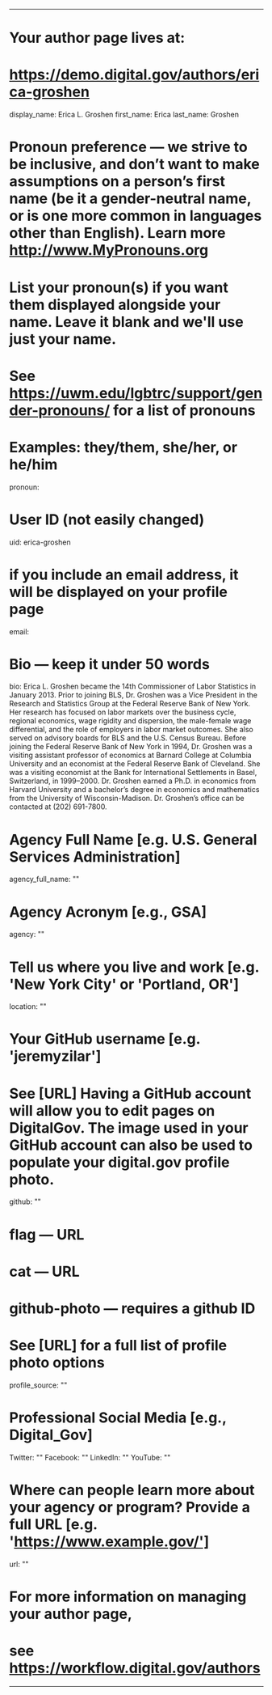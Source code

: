 
---

# Your author page lives at:
# https://demo.digital.gov/authors/erica-groshen

display_name: Erica L. Groshen
first_name: Erica
last_name: Groshen

# Pronoun preference — we strive to be inclusive, and don’t want to make assumptions on a person’s first name (be it a gender-neutral name, or is one more common in languages other than English). Learn more http://www.MyPronouns.org
# List your pronoun(s) if you want them displayed alongside your name. Leave it blank and we'll use just your name.
# See https://uwm.edu/lgbtrc/support/gender-pronouns/ for a list of pronouns
# Examples: they/them, she/her, or he/him
pronoun:

# User ID (not easily changed)
uid: erica-groshen

# if you include an email address, it will be displayed on your profile page
email: 

# Bio — keep it under 50 words
bio: Erica L. Groshen became the 14th Commissioner of Labor Statistics in January 2013. Prior to joining BLS, Dr. Groshen was a Vice President in the Research and Statistics Group at the Federal Reserve Bank of New York. Her research has focused on labor markets over the business cycle, regional economics, wage rigidity and dispersion, the male-female wage differential, and the role of employers in labor market outcomes. She also served on advisory boards for BLS and the U.S. Census Bureau. Before joining the Federal Reserve Bank of New York in 1994, Dr. Groshen was a visiting assistant professor of economics at Barnard College at Columbia University and an economist at the Federal Reserve Bank of Cleveland. She was a visiting economist at the Bank for International Settlements in Basel, Switzerland, in 1999–2000. Dr. Groshen earned a Ph.D. in economics from Harvard University and a bachelor’s degree in economics and mathematics from the University of Wisconsin-Madison. Dr. Groshen’s office can be contacted at (202) 691-7800.

# Agency Full Name [e.g. U.S. General Services Administration]
agency_full_name: ""


# Agency Acronym [e.g., GSA]
agency: ""

# Tell us where you live and work [e.g. 'New York City' or 'Portland, OR']
location: ""

# Your GitHub username [e.g. 'jeremyzilar']
# See [URL] Having a GitHub account will allow you to edit pages on DigitalGov. The image used in your GitHub account can also be used to populate your digital.gov profile photo.
github: ""

# flag — URL
# cat  — URL
# github-photo — requires a github ID
# See [URL] for a full list of profile photo options
profile_source: ""

# Professional Social Media [e.g., Digital_Gov]
Twitter: ""
Facebook: ""
LinkedIn: ""
YouTube: ""

# Where can people learn more about your agency or program? Provide a full URL [e.g. 'https://www.example.gov/']
url: ""

# For more information on managing your author page,
# see https://workflow.digital.gov/authors

---